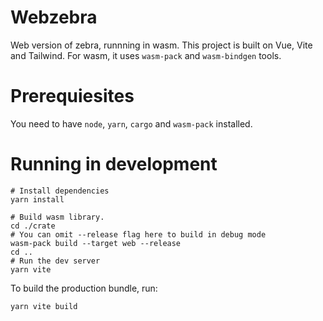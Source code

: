 # Webzebra

Web version of zebra, runnning in wasm. This project is built on Vue, Vite and Tailwind. 
For wasm, it uses `wasm-pack` and `wasm-bindgen` tools.

# Prerequiesites
You need to have `node`, `yarn`, `cargo` and `wasm-pack` installed.

# Running in development

```shell
# Install dependencies
yarn install

# Build wasm library.
cd ./crate
# You can omit --release flag here to build in debug mode
wasm-pack build --target web --release
cd ..
# Run the dev server
yarn vite
```

To build the production bundle, run:
```shell
yarn vite build
```